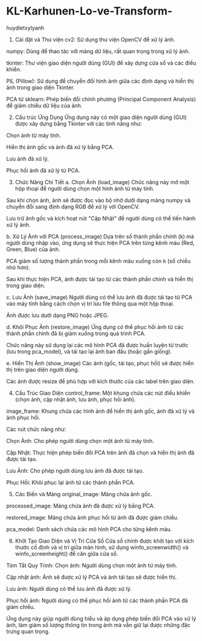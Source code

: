 # KL-Karhunen-Lo-ve-Transform-
huydietxylyanh
1. Cài đặt và Thư viện
cv2: Sử dụng thư viện OpenCV để xử lý ảnh.

numpy: Dùng để thao tác với mảng dữ liệu, rất quan trọng trong xử lý ảnh.

tkinter: Thư viện giao diện người dùng (GUI) để xây dựng cửa sổ và các điều khiển.

PIL (Pillow): Sử dụng để chuyển đổi hình ảnh giữa các định dạng và hiển thị ảnh trong giao diện Tkinter.

PCA từ sklearn: Phép biến đổi chính phương (Principal Component Analysis) để giảm chiều dữ liệu của ảnh.

2. Cấu trúc Ứng Dụng
Ứng dụng này có một giao diện người dùng (GUI) được xây dựng bằng Tkinter với các tính năng như:

Chọn ảnh từ máy tính.

Hiển thị ảnh gốc và ảnh đã xử lý bằng PCA.

Lưu ảnh đã xử lý.

Phục hồi ảnh đã xử lý từ PCA.

3. Chức Năng Chi Tiết
a. Chọn Ảnh (load_image)
Chức năng này mở một hộp thoại để người dùng chọn một hình ảnh từ máy tính.

Sau khi chọn ảnh, ảnh sẽ được đọc vào bộ nhớ dưới dạng mảng numpy và chuyển đổi sang định dạng RGB để xử lý với OpenCV.

Lưu trữ ảnh gốc và kích hoạt nút "Cập Nhật" để người dùng có thể tiến hành xử lý ảnh.

b. Xử Lý Ảnh với PCA (process_image)
Dựa trên số thành phần chính (k) mà người dùng nhập vào, ứng dụng sẽ thực hiện PCA trên từng kênh màu (Red, Green, Blue) của ảnh.

PCA giảm số lượng thành phần trong mỗi kênh màu xuống còn k (số chiều nhỏ hơn).

Sau khi thực hiện PCA, ảnh được tái tạo từ các thành phần chính và hiển thị trong giao diện.

c. Lưu Ảnh (save_image)
Người dùng có thể lưu ảnh đã được tái tạo từ PCA vào máy tính bằng cách chọn vị trí lưu file thông qua một hộp thoại.

Ảnh được lưu dưới dạng PNG hoặc JPEG.

d. Khôi Phục Ảnh (restore_image)
Ứng dụng có thể phục hồi ảnh từ các thành phần chính đã bị giảm xuống trong quá trình PCA.

Chức năng này sử dụng lại các mô hình PCA đã được huấn luyện từ trước (lưu trong pca_model), và tái tạo lại ảnh ban đầu (hoặc gần giống).

e. Hiển Thị Ảnh (show_image)
Các ảnh (gốc, tái tạo, phục hồi) sẽ được hiển thị trên giao diện người dùng.

Các ảnh được resize để phù hợp với kích thước của các label trên giao diện.

4. Cấu Trúc Giao Diện
control_frame: Một khung chứa các nút điều khiển (chọn ảnh, cập nhật ảnh, lưu ảnh, phục hồi ảnh).

image_frame: Khung chứa các hình ảnh để hiển thị ảnh gốc, ảnh đã xử lý và ảnh phục hồi.

Các nút chức năng như:

Chọn Ảnh: Cho phép người dùng chọn một ảnh từ máy tính.

Cập Nhật: Thực hiện phép biến đổi PCA trên ảnh đã chọn và hiển thị ảnh đã được tái tạo.

Lưu Ảnh: Cho phép người dùng lưu ảnh đã được tái tạo.

Phục Hồi: Khôi phục lại ảnh từ các thành phần PCA.

5. Các Biến và Mảng
original_image: Mảng chứa ảnh gốc.

processed_image: Mảng chứa ảnh đã được xử lý bằng PCA.

restored_image: Mảng chứa ảnh phục hồi từ ảnh đã được giảm chiều.

pca_model: Danh sách chứa các mô hình PCA cho từng kênh màu.

6. Khởi Tạo Giao Diện và Vị Trí Cửa Sổ
Cửa sổ chính được khởi tạo với kích thước cố định và vị trí giữa màn hình, sử dụng winfo_screenwidth() và winfo_screenheight() để căn giữa cửa sổ.

Tóm Tắt Quy Trình:
Chọn ảnh: Người dùng chọn một ảnh từ máy tính.

Cập nhật ảnh: Ảnh sẽ được xử lý PCA và ảnh tái tạo sẽ được hiển thị.

Lưu ảnh: Người dùng có thể lưu ảnh đã được xử lý.

Phục hồi ảnh: Người dùng có thể phục hồi ảnh từ các thành phần PCA đã giảm chiều.

Ứng dụng này giúp người dùng hiểu và áp dụng phép biến đổi PCA vào xử lý ảnh, làm giảm số lượng thông tin trong ảnh mà vẫn giữ lại được những đặc trưng quan trọng.
